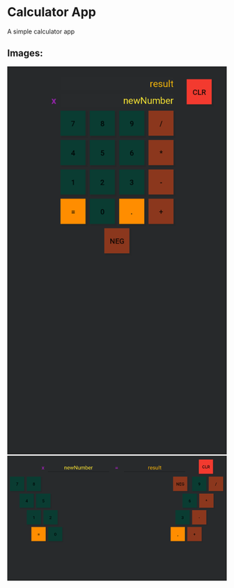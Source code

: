 <h1>Calculator App</h1>
<p>A simple calculator app</p>
<h2>Images:</h2>
<div>
	<img src="img/vertical.png">
</div>
<div>
	<img src="img/horisontal.png">
</div>
